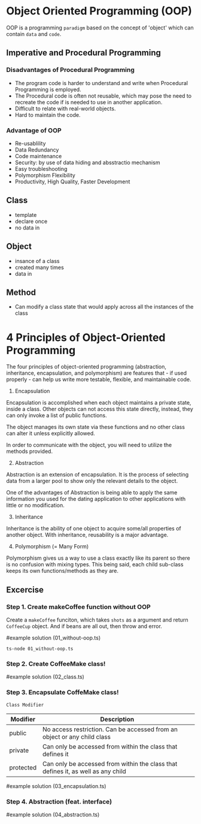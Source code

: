 # Object Oriented Programming (OOP)

OOP is a programming `paradigm` based on the concept of 'object' which can contain `data` and `code`.

## Imperative and Procedural Programming

### Disadvantages of Procedural Programming

- The program code is harder to understand and write when Procedural Programming is employed.
- The Procedural code is often not reusable, which may pose the need to recreate the code if is needed to use in another application.
- Difficult to relate with real-world objects.
- Hard to maintain the code.

### Advantage of OOP

- Re-usablility
- Data Redundancy
- Code maintenance
- Security: by use of data hiding and absstractio mechanism
- Easy troubleshooting
- Polymorphism Flexibility
- Productivity, High Quality, Faster Development

## Class

- template
- declare once
- no data in

## Object

- insance of a class
- created many times
- data in

## Method

- Can modify a class state that would apply across all the instances of the class

# 4 Principles of Object-Oriented Programming

The four principles of object-oriented programming (abstraction, inheritance, encapsulation, and polymorphism) are features that - if used properly - can help us write more testable, flexible, and maintainable code.

1. Encapsulation

Encapsulation is accomplished when each object maintains a private state, inside a class. Other objects can not access this state directly, instead, they can only invoke a list of public functions.

The object manages its own state via these functions and no other class can alter it unless explicitly allowed.

In order to communicate with the object, you will need to utilize the methods provided.

2. Abstraction

Abstraction is an extension of encapsulation. It is the process of selecting data from a larger pool to show only the relevant details to the object.

One of the advantages of Abstraction is being able to apply the same information you used for the dating application to other applications with little or no modification.

3. Inheritance

Inheritance is the ability of one object to acquire some/all properties of another object. With inheritance, reusability is a major advantage.

4. Polymorphism (= Many Form)

Polymorphism gives us a way to use a class exactly like its parent so there is no confusion with mixing types. This being said, each child sub-class keeps its own functions/methods as they are.

## Excercise

### Step 1. Create makeCoffee function without OOP

Create a `makeCoffee` funciton, which takes `shots` as a argument and return `CoffeeCup` object. And if beans are all out, then throw and error.

#example solution
(01_without-oop.ts)

```
ts-node 01_without-oop.ts
```

### Step 2. Create CoffeeMake class!

#example solution
(02_class.ts)

### Step 3. Encapsulate CoffeMake class!

`Class Modifier`

| Modifier  | Description                                                                      |
| --------- | -------------------------------------------------------------------------------- |
| public    | No access restriction. Can be accessed from an object or any child class         |
| private   | Can only be accessed from within the class that defines it                       |
| protected | Can only be accessed from within the class that defines it, as well as any child |

#example solution
(03_encapsulation.ts)

### Step 4. Abstraction (feat. interface)

#example solution
(04_abstraction.ts)
